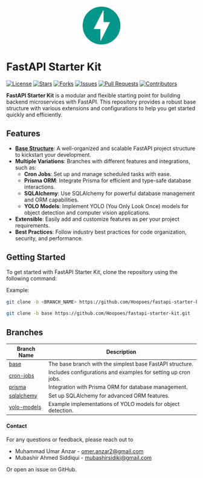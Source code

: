 <p align="center" width="100%">
  <img src="images/fastapi.svg" alt="fastapi-logo" width="100">
</p>





# FastAPI Starter Kit
[![License](https://img.shields.io/github/license/Hoopoes/fastapi-starter-kit?style=flat-square&labelColor=343b41)](https://github.com/Hoopoes/fastapi-starter-kit/blob/main/LICENSE)
[![Stars](https://img.shields.io/github/stars/Hoopoes/fastapi-starter-kit?style=flat-square&labelColor=343b41)](https://github.com/Hoopoes/fastapi-starter-kit/stargazers)
[![Forks](https://img.shields.io/github/forks/Hoopoes/fastapi-starter-kit?style=flat-square&labelColor=343b41)](https://github.com/Hoopoes/fastapi-starter-kit/network/members)
[![Issues](https://img.shields.io/github/issues/Hoopoes/fastapi-starter-kit?style=flat-square&labelColor=343b41)](https://github.com/Hoopoes/fastapi-starter-kit/issues)
[![Pull Requests](https://img.shields.io/github/issues-pr/Hoopoes/fastapi-starter-kit?style=flat-square&labelColor=343b41)](https://github.com/Hoopoes/fastapi-starter-kit/pulls)
[![Contributors](https://img.shields.io/github/contributors/Hoopoes/fastapi-starter-kit?style=flat-square&labelColor=343b41)](https://github.com/Hoopoes/fastapi-starter-kit/graphs/contributors)


**FastAPI Starter Kit** is a modular and flexible starting point for building backend microservices with FastAPI. This repository provides a robust base structure with various extensions and configurations to help you get started quickly and efficiently.

## Features

- [**Base Structure**](https://github.com/Hoopoes/fastapi-starter-kit/tree/base): A well-organized and scalable FastAPI project structure to kickstart your development.
- **Multiple Variations**: Branches with different features and integrations, such as:
  - **Cron Jobs**: Set up and manage scheduled tasks with ease.
  - **Prisma ORM**: Integrate Prisma for efficient and type-safe database interactions.
  - **SQLAlchemy**: Use SQLAlchemy for powerful database management and ORM capabilities.
  - **YOLO Models**: Implement YOLO (You Only Look Once) models for object detection and computer vision applications.
- **Extensible**: Easily add and customize features as per your project requirements.
- **Best Practices**: Follow industry best practices for code organization, security, and performance.

## Getting Started

To get started with FastAPI Starter Kit, clone the repository using the following command:

Example:
```bash
git clone -b <BRANCH_NAME> https://github.com/Hoopoes/fastapi-starter-kit.git
```

```bash
git clone -b base https://github.com/Hoopoes/fastapi-starter-kit.git
```

## Branches

| Branch Name                                                      | Description                                                    |
| ---------------------------------------------------------------- | -------------------------------------------------------------- |
| [base](https://github.com/Hoopoes/fastapi-starter-kit/tree/base) | The base branch with the simplest base FastAPI structure.      |
| [cron-jobs](https://github.com/Hoopoes/fastapi-starter-kit/)     | Includes configurations and examples for setting up cron jobs. |
| [prisma](https://github.com/Hoopoes/fastapi-starter-kit/)        | Integration with Prisma ORM for database management.           |
| [sqlalchemy](https://github.com/Hoopoes/fastapi-starter-kit/)    | Set up SQLAlchemy for advanced ORM features.                   |
| [yolo-models](https://github.com/Hoopoes/fastapi-starter-kit/)   | Example implementations of YOLO models for object detection.   |

#### Contact

For any questions or feedback, please reach out to 
- Muhammad Umar Anzar - omer.anzar2@gmail.com
- Mubashir Ahmed Siddiqui - mubashirsidiki@gmail.com

Or open an issue on GitHub.
